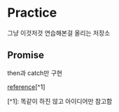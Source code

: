 # Practice
그냥 이것저것 연습해본걸 올리는 저장소

## Promise
then과 catch만 구현

[reference](https://getoutsidedoor.com/2020/03/12/promise-%ea%b5%ac%ed%98%84%ed%95%b4%eb%b3%b4%eb%a9%b0-%ec%9b%90%eb%a6%ac-%ec%82%b4%ed%8e%b4%eb%b3%b4%ea%b8%b0/)[^1]

\[^1]: 똑같이 하진 않고 아이디어만 참고함